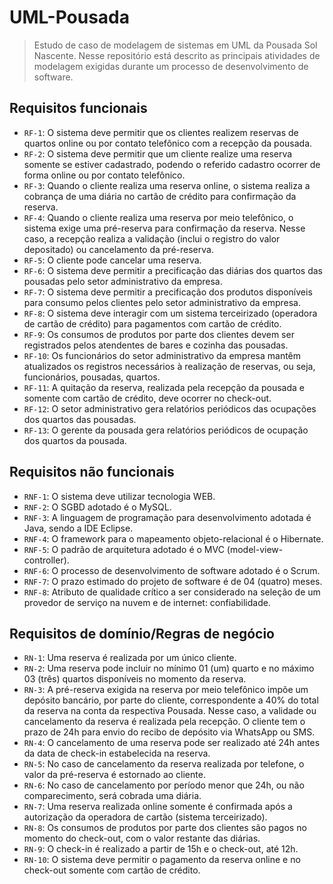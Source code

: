 # UML-Pousada

> Estudo de caso de modelagem de sistemas em UML da Pousada Sol Nascente. Nesse repositório está descrito as principais atividades de modelagem exigidas durante um processo de desenvolvimento de software.

## Requisitos funcionais

* `RF-1`: O sistema deve permitir que os clientes realizem reservas de quartos online ou por contato telefônico com a recepção da pousada.
* `RF-2`: O sistema deve permitir que um cliente realize uma reserva somente se estiver cadastrado, podendo o referido cadastro ocorrer de forma online ou por contato telefônico.
* `RF-3`: Quando o cliente realiza uma reserva online, o sistema realiza a cobrança de uma diária no cartão de crédito para confirmação da reserva.
* `RF-4`: Quando o cliente realiza uma reserva por meio telefônico, o sistema exige uma pré-reserva para confirmação da reserva. Nesse caso, a recepção realiza a validação (inclui o registro do valor depositado) ou cancelamento da pré-reserva.
* `RF-5`: O cliente pode cancelar uma reserva.
* `RF-6`: O sistema deve permitir a precificação das diárias dos quartos das pousadas pelo setor administrativo da empresa.
* `RF-7`: O sistema deve permitir a precificação dos produtos disponíveis para consumo pelos clientes pelo setor administrativo da empresa.
* `RF-8`: O sistema deve interagir com um sistema terceirizado (operadora de cartão de crédito) para pagamentos com cartão de crédito.
* `RF-9`: Os consumos de produtos por parte dos clientes devem ser registrados pelos atendentes de bares e cozinha das pousadas.
* `RF-10`: Os funcionários do setor administrativo da empresa mantêm atualizados os registros necessários à realização de reservas, ou seja, funcionários, pousadas, quartos.
* `RF-11`: A quitação da reserva, realizada pela recepção da pousada e somente com cartão de crédito, deve ocorrer no check-out.
* `RF-12`: O setor administrativo gera relatórios periódicos das ocupações dos quartos das pousadas.
* `RF-13`: O gerente da pousada gera relatórios periódicos de ocupação dos quartos da pousada.

## Requisitos não funcionais

* `RNF-1`: O sistema deve utilizar tecnologia WEB.
* `RNF-2`: O SGBD adotado é o MySQL.
* `RNF-3`: A linguagem de programação para desenvolvimento adotada é Java, sendo a IDE Eclipse.
* `RNF-4`: O framework para o mapeamento objeto-relacional é o Hibernate.
* `RNF-5`: O padrão de arquitetura adotado é o MVC (model-view-controller).
* `RNF-6`: O processo de desenvolvimento de software adotado é o Scrum.
* `RNF-7`: O prazo estimado do projeto de software é de 04 (quatro) meses.
* `RNF-8`: Atributo de qualidade crítico a ser considerado na seleção de um provedor de serviço na nuvem e de internet: confiabilidade.

## Requisitos de domínio/Regras de negócio

* `RN-1`: Uma reserva é realizada por um único cliente.
* `RN-2`: Uma reserva pode incluir no mínimo 01 (um) quarto e no máximo 03 (três) quartos disponíveis no momento da reserva.
* `RN-3`: A pré-reserva exigida na reserva por meio telefônico impõe um depósito bancário, por parte do cliente, correspondente a 40% do total da reserva na conta da respectiva Pousada. Nesse caso, a validade ou cancelamento da reserva é realizada pela recepção. O cliente tem o prazo de 24h para envio do recibo de depósito via WhatsApp ou SMS.
* `RN-4`: O cancelamento de uma reserva pode ser realizado até 24h antes da data de check-in estabelecida na reserva.
* `RN-5`: No caso de cancelamento da reserva realizada por telefone, o valor da pré-reserva é estornado ao cliente.
* `RN-6`: No caso de cancelamento por período menor que 24h, ou não comparecimento, será cobrada uma diária.
* `RN-7`: Uma reserva realizada online somente é confirmada após a autorização da operadora de cartão (sistema terceirizado).
* `RN-8`: Os consumos de produtos por parte dos clientes são pagos no momento do check-out, com o valor restante das diárias.
* `RN-9`: O check-in é realizado a partir de 15h e o check-out, até 12h.
* `RN-10`: O sistema deve permitir o pagamento da reserva online e no check-out somente com cartão de crédito.